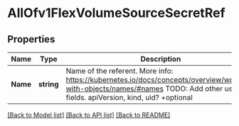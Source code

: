 # AllOfv1FlexVolumeSourceSecretRef

## Properties
Name | Type | Description | Notes
------------ | ------------- | ------------- | -------------
**Name** | **string** | Name of the referent. More info: https://kubernetes.io/docs/concepts/overview/working-with-objects/names/#names TODO: Add other useful fields. apiVersion, kind, uid? +optional | [optional] [default to null]

[[Back to Model list]](../README.md#documentation-for-models) [[Back to API list]](../README.md#documentation-for-api-endpoints) [[Back to README]](../README.md)

